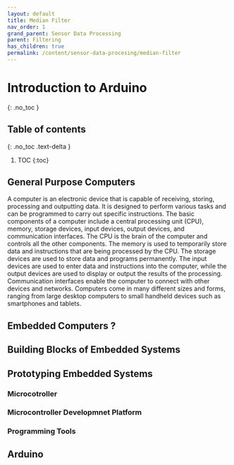 ```yaml
---
layout: default
title: Median Filter
nav_order: 1
grand_parent: Sensor Data Processing
parent: Filtering
has_children: true
permalink: /content/sensor-data-procesing/median-filter
---
```

# Introduction to Arduino
{: .no_toc }

## Table of contents
{: .no_toc .text-delta }

1. TOC
{:toc}

## General Purpose Computers
A computer is an electronic device that is capable of receiving, storing, processing and outputting data. It is designed to perform various tasks and can be programmed to carry out specific instructions. The basic components of a computer include a central processing unit (CPU), memory, storage devices, input devices, output devices, and communication interfaces. The CPU is the brain of the computer and controls all the other components. The memory is used to temporarily store data and instructions that are being processed by the CPU. The storage devices are used to store data and programs permanently. The input devices are used to enter data and instructions into the computer, while the output devices are used to display or output the results of the processing. Communication interfaces enable the computer to connect with other devices and networks. Computers come in many different sizes and forms, ranging from large desktop computers to small handheld devices such as smartphones and tablets.

## Embedded Computers ?


## Building Blocks of Embedded Systems
## Prototyping Embedded Systems
### Microcotroller
### Microcontroller Developmnet Platform
### Programming Tools
## Arduino
